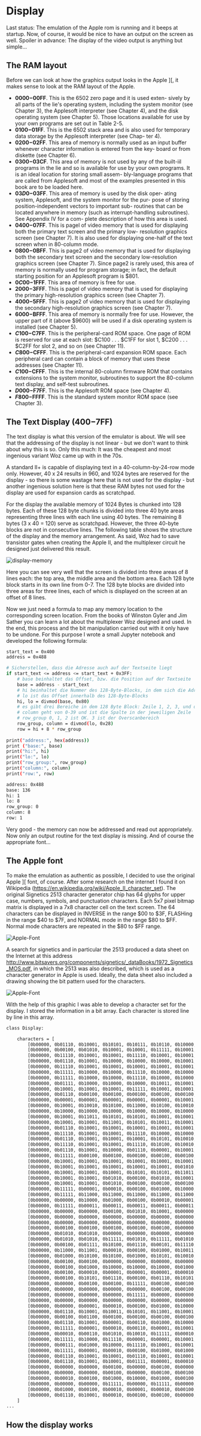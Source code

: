 # Display
Last status: The emulation of the Apple rom is running and it beeps at startup. Now, of course, 
it would be nice to have an output on the screen as well. Spoiler in advance: The display of the video output is anything but simple...

## The RAM layout
Before we can look at how the graphics output looks in the Apple ][, it makes sense to look at the RAM layout of the Apple. 

- **$0000-$00FF**. This is the 6502 zero page and it is used exten- sively by all parts of the lie's operating system, including the system monitor (see Chapter 3), the Applesoft interpreter (see Chapter 4), and the disk operating system (see Chapter 5). Those locations available for use by your own programs are set out in Table 2-5.
- **$0100-$01FF**. This is the 6502 stack area and is also used for temporary data storage by the Applesoft interpreter (see Chap- ter 4).
- **$0200-$02FF**. This area of memory is normally used as an input buffer whenever character information is entered from the key- board or from diskette (see Chapter 6).
- **$0300-$03CF**. This area of memory is not used by any of the built-iil programs in the lie and so is available for use by your own programs. It is an ideal location for storing small assem- bly-language programs that are called from Applesoft and most of the examples presented in this book are to be loaded here.
- **$03D0-$03FF**. This area of memory is used by the disk oper- ating system, Applesoft, and the system monitor for the pur- pose of storing position-independent vectors to important sub- routines that can be located anywhere in memory (such as interrupt-handling subroutines). See Appendix IV for a com- plete description of how this area is used.
- **$0400-$07FF**. This is pagel of video memory that is used for displaying both the primary text screen and the primary low- resolution graphics screen (see Chapter 7). It is also used for displaying one-half of the text screen when in 80-column mode.
- **$0800-$0BFF**. This is page2 of video memory that is used for displaying both the secondary text screen and the secondary low-resolution graphics screen (see Chapter 7). Since page2 is rarely used, this area of memory is normally used for program storage; in fact, the default starting position for an Applesoft program is $801.
- **$0C00-$1FFF**. This area of memory is free for use.
- **$2000-$3FFF**. This is pagel of video memory that is used for displaying the primary high-resolution graphics screen (see Chapter 7).
- **$4000-$5FFF**. This is page2 of video memory that is used for displaying the secondary high-resolution graphics screen (see Chapter 7).
- **$6000-$BFFF**. This area of memory is normally free for use. However, the upper part of it (above $9600) will be used if a disk operating system is installed (see Chapter 5).
- **$C100-$C7FF**. This is the peripheral-card ROM space. One page of ROM is reserved for use at each slot: $C100 . . . $C1FF for slot 1, $C200 . . . $C2FF for slot 2, and so on (see Chapter 11).
- **$C800-$CFFF**. This is the peripheral-card expansion ROM space. Each peripheral card can contain a block of memory that uses these addresses (see Chapter 11).
- **$C100-$CFFF**. This is the internal 80-column firmware ROM that contains extensions to the system monitor, subroutines to support the 80-column text display, and self-test subroutines.
- **$D000-$F7FF**. This is the Applesoft ROM space (see Chapter 4).
- **$F800-$FFFF**. This is the standard system monitor ROM space (see Chapter 3).

## The Text Display ($400-$7FF)
The text display is what this version of the emulator is about. We will see that the addressing of the display is not linear - but we don't want to think about why this is so. Only this much: It was the cheapest and most ingenious variant Woz came up with in the 70s. 

A standard II+ is capable of displaying text in a 40-column-by-24-row mode only. However, 40 x 24 results in 960, and 1024 bytes are reserved for the display - so there is some wastage here that is not used for the display - but another ingenious solution here is that these RAM bytes not used for the display are used for expansion cards as scratchpad.

For the display the available memory of 1024 Bytes is chunked into 128 bytes. Each of these 128 byte chunks is divided into three 40 byte areas representing three lines with each line using 40 bytes. The remaining 8 bytes (3 x 40 = 120) serve as scratchpad. However, the three 40-byte blocks are not in consecutive lines. The following table shows the structure of the display and the memory arrangement. As said, Woz had to save transistor gates when creating the Apple II, and the multiplexer circuit he designed just delivered this result.

![display-memory](/images/display-memory-layout.png)

Here you can see very well that the screen is divided into three areas of 8 lines each: the top area, the middle area and the bottom area. Each 128 byte block starts in its own line from 0-7. The 128 byte blocks are divided into three areas for three lines, each of which is displayed on the screen at an offset of 8 lines.

Now we just need a formula to map any memory location to the corresponding screen location. From the books of Winston Gyler and Jim Sather you can learn a lot about the multiplexer Woz designed and used. In the end, this process and the bit manipulation carried out with it only have to be undone. For this purpose I wrote a small Jupyter notebook and developed the following formula: 

```bash
start_text = 0x400
address = 0x488

# Sicherstellen, dass die Adresse auch auf der Textseite liegt
if start_text <= address <= start_text + 0x3FF:
    # base beinhaltet das Offset, bzw. die Position auf der Textseite
    base = address - start_text
    # hi beinhaltet die Nummer des 128-Byte-Blocks, in dem sich die Adresse befindet (0-7)
    # lo ist das Offset innerhalb des 128-Byte-Blocks
    hi, lo = divmod(base, 0x80)
    # es gibt drei Bereiche in dem 128 Byte Block: Zeile 1, 2, 3, und der Overscanbereich
    # column geht von 0-39 und ist die Spalte in der jeweiligen Zeile
    # row_group 0, 1, 2 ist OK. 3 ist der Overscanbereich
    row_group, column = divmod(lo, 0x28)
    row = hi + 8 * row_group
    
print("address:", hex(address))
print ("base:", base)
print("hi:", hi)
print("lo:", lo)
print("row_group:", row_group)
print("column:", column)
print("row:", row)

address: 0x488
base: 136
hi: 1
lo: 8
row_group: 0
column: 8
row: 1
```

Very good - the memory can now be addressed and read out appropriately. Now only an output routine for the text display is missing. And of course the appropriate font...

## The Apple font
To make the emulation as authentic as possible, I decided to use the original Apple ][ font, of course. After some research on the internet I found it on Wikipedia (https://en.wikipedia.org/wiki/Apple_II_character_set).
The original Signetics 2513 character generator chip has 64 glyphs for upper case, numbers, symbols, and punctuation characters. Each 5x7 pixel bitmap matrix is displayed in a 7x8 character cell on the text screen. The 64 characters can be displayed in INVERSE in the range $00 to $3F, FLASHing in the range $40 to $7F, and NORMAL mode in the range $80 to $FF. Normal mode characters are repeated in the $80 to $FF range.

![Apple-Font](/images/Apple_II_character_set.gif)

A search for signetics and in particular the 2513 produced a data sheet on the Internet at this address http://www.bitsavers.org/components/signetics/_dataBooks/1972_Signetics_MOS.pdf, in which the 2513 was also described, which is used as a character generator in Apple is used. Ideally, the data sheet also included a drawing showing the bit pattern used for the characters.

![Apple-Font](/images/font-bitpattern.png)

With the help of this graphic I was able to develop a character set for the display. I stored the information in a bit array. Each character is stored line by line in this array.

```bash
class Display:

    characters = [
        [0b00000, 0b01110, 0b10001, 0b10101, 0b10111, 0b10110, 0b10000, 0b01111],
        [0b00000, 0b00100, 0b01010, 0b10001, 0b10001, 0b11111, 0b10001, 0b10001],
        [0b00000, 0b11110, 0b10001, 0b10001, 0b11110, 0b10001, 0b10001, 0b11110],
        [0b00000, 0b01110, 0b10001, 0b10000, 0b10000, 0b10000, 0b10001, 0b01110],
        [0b00000, 0b11110, 0b10001, 0b10001, 0b10001, 0b10001, 0b10001, 0b11110],
        [0b00000, 0b11111, 0b10000, 0b10000, 0b11110, 0b10000, 0b10000, 0b11111],
        [0b00000, 0b11111, 0b10000, 0b10000, 0b11110, 0b10000, 0b10000, 0b10000],
        [0b00000, 0b01111, 0b10000, 0b10000, 0b10000, 0b10011, 0b10001, 0b01111],
        [0b00000, 0b10001, 0b10001, 0b10001, 0b11111, 0b10001, 0b10001, 0b10001],
        [0b00000, 0b01110, 0b00100, 0b00100, 0b00100, 0b00100, 0b00100, 0b01110],
        [0b00000, 0b00001, 0b00001, 0b00001, 0b00001, 0b00001, 0b10001, 0b01110],
        [0b00000, 0b10001, 0b10010, 0b10100, 0b11000, 0b10100, 0b10010, 0b10001],
        [0b00000, 0b10000, 0b10000, 0b10000, 0b10000, 0b10000, 0b10000, 0b11111],
        [0b00000, 0b10001, 0b11011, 0b10101, 0b10101, 0b10001, 0b10001, 0b10001],
        [0b00000, 0b10001, 0b10001, 0b11001, 0b10101, 0b10011, 0b10001, 0b10001],
        [0b00000, 0b01110, 0b10001, 0b10001, 0b10001, 0b10001, 0b10001, 0b01110],
        [0b00000, 0b11110, 0b10001, 0b10001, 0b11110, 0b10000, 0b10000, 0b10000],
        [0b00000, 0b01110, 0b10001, 0b10001, 0b10001, 0b10101, 0b10010, 0b01101],
        [0b00000, 0b11110, 0b10001, 0b10001, 0b11110, 0b10100, 0b10010, 0b10001],
        [0b00000, 0b01110, 0b10001, 0b10000, 0b01110, 0b00001, 0b10001, 0b01110],
        [0b00000, 0b11111, 0b00100, 0b00100, 0b00100, 0b00100, 0b00100, 0b00100],
        [0b00000, 0b10001, 0b10001, 0b10001, 0b10001, 0b10001, 0b10001, 0b01110],
        [0b00000, 0b10001, 0b10001, 0b10001, 0b10001, 0b10001, 0b01010, 0b00100],
        [0b00000, 0b10001, 0b10001, 0b10001, 0b10101, 0b10101, 0b11011, 0b10001],
        [0b00000, 0b10001, 0b10001, 0b01010, 0b00100, 0b01010, 0b10001, 0b10001],
        [0b00000, 0b10001, 0b10001, 0b01010, 0b00100, 0b00100, 0b00100, 0b00100],
        [0b00000, 0b11111, 0b00001, 0b00010, 0b00100, 0b01000, 0b10000, 0b11111],
        [0b00000, 0b11111, 0b11000, 0b11000, 0b11000, 0b11000, 0b11000, 0b11111],
        [0b00000, 0b00000, 0b10000, 0b01000, 0b00100, 0b00010, 0b00001, 0b00000],
        [0b00000, 0b11111, 0b00011, 0b00011, 0b00011, 0b00011, 0b00011, 0b11111],
        [0b00000, 0b00000, 0b00000, 0b00100, 0b01010, 0b10001, 0b00000, 0b00000],
        [0b00000, 0b00000, 0b00000, 0b00000, 0b00000, 0b00000, 0b00000, 0b11111],
        [0b00000, 0b00000, 0b00000, 0b00000, 0b00000, 0b00000, 0b00000, 0b00000],
        [0b00000, 0b00100, 0b00100, 0b00100, 0b00100, 0b00100, 0b00000, 0b00100],
        [0b00000, 0b01010, 0b01010, 0b00000, 0b00000, 0b00000, 0b00000, 0b00000],
        [0b00000, 0b01010, 0b01010, 0b11111, 0b01010, 0b11111, 0b01010, 0b01010],
        [0b00000, 0b00100, 0b01111, 0b10100, 0b01110, 0b00101, 0b11110, 0b00100],
        [0b00000, 0b11000, 0b11001, 0b00010, 0b00100, 0b01000, 0b10011, 0b00011],
        [0b00000, 0b01000, 0b10100, 0b10100, 0b01000, 0b10101, 0b10010, 0b01101],
        [0b00000, 0b00100, 0b00100, 0b00000, 0b00000, 0b00000, 0b00000, 0b00000],
        [0b00000, 0b00100, 0b01000, 0b10000, 0b10000, 0b10000, 0b01000, 0b00100],
        [0b00000, 0b00100, 0b00010, 0b00001, 0b00001, 0b00001, 0b00010, 0b00100],
        [0b00000, 0b00100, 0b10101, 0b01110, 0b00100, 0b01110, 0b10101, 0b00100],
        [0b00000, 0b00000, 0b00100, 0b00100, 0b11111, 0b00100, 0b00100, 0b00000],
        [0b00000, 0b00000, 0b00000, 0b00000, 0b00000, 0b00100, 0b00100, 0b01000],
        [0b00000, 0b00000, 0b00000, 0b00000, 0b11111, 0b00000, 0b00000, 0b00000],
        [0b00000, 0b00000, 0b00000, 0b00000, 0b00000, 0b00000, 0b00000, 0b00100],
        [0b00000, 0b00000, 0b00001, 0b00010, 0b00100, 0b01000, 0b10000, 0b00000],
        [0b00000, 0b01110, 0b10001, 0b10011, 0b10101, 0b11001, 0b10001, 0b01110],
        [0b00000, 0b00100, 0b01100, 0b00100, 0b00100, 0b00100, 0b00100, 0b01110],
        [0b00000, 0b01110, 0b10001, 0b00001, 0b00110, 0b01000, 0b10000, 0b11111],
        [0b00000, 0b11111, 0b00001, 0b00010, 0b00110, 0b00001, 0b10001, 0b01110],
        [0b00000, 0b00010, 0b00110, 0b01010, 0b10010, 0b11111, 0b00010, 0b00010],
        [0b00000, 0b11111, 0b10000, 0b11110, 0b00001, 0b00001, 0b10001, 0b01110],
        [0b00000, 0b00111, 0b01000, 0b10000, 0b11110, 0b10001, 0b10001, 0b01110],
        [0b00000, 0b11111, 0b00001, 0b00010, 0b00100, 0b01000, 0b01000, 0b01000],
        [0b00000, 0b01110, 0b10001, 0b10001, 0b01110, 0b10001, 0b10001, 0b01110],
        [0b00000, 0b01110, 0b10001, 0b10001, 0b01111, 0b00001, 0b00010, 0b11100],
        [0b00000, 0b00000, 0b00000, 0b00100, 0b00000, 0b00100, 0b00000, 0b00000],
        [0b00000, 0b00000, 0b00000, 0b00100, 0b00000, 0b00100, 0b00100, 0b01000],
        [0b00000, 0b00010, 0b00100, 0b01000, 0b10000, 0b01000, 0b00100, 0b00010],
        [0b00000, 0b00000, 0b00000, 0b11111, 0b00000, 0b11111, 0b00000, 0b00000],
        [0b00000, 0b01000, 0b00100, 0b00010, 0b00001, 0b00010, 0b00100, 0b01000],
        [0b00000, 0b01110, 0b10001, 0b00010, 0b00100, 0b00100, 0b00000, 0b00100]
    ]
...
```
## How the display works


